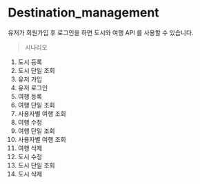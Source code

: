 # Destination_management

유저가 회원가입 후 로그인을 하면 도시와 여행 API 를 사용할 수 있습니다.


> 시나리오
1. 도시 등록
2. 도시 단일 조회
3. 유저 가입
4. 유저 로그인
5. 여행 등록
6. 여행 단일 조회
7. 사용자별 여행 조회
8. 여행 수정
9. 여행 단일 조회
10. 사용자별 여행 조회
11. 여행 삭제
12. 도시 수정
13. 도시 단일 조회
14. 도시 삭제
  